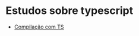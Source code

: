# Estudos sobre typescript

* [Compilação com TS](https://github.com/Dirack/Estudos/tree/master/typescript/compilacao#estudo-compila%C3%A7%C3%A3o-com-typescript)
